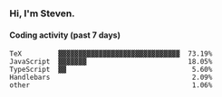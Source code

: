 ### Hi, I'm Steven.

#### Coding activity (past 7 days)
```
TeX         ▓▓▓▓▓▓▓▓▓▓▓▓▓▓▓▓▓▓▓▓▓▓▓▓▓▓▓▓▓▓  73.19%
JavaScript  ▓▓▓▓▓▓▓                         18.05%
TypeScript  ▓▓                               5.60%
Handlebars                                   2.09%
other                                        1.06%
```
